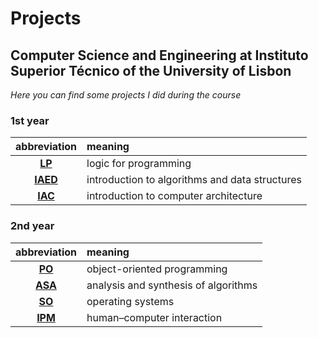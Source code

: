 # Projects
## Computer Science and Engineering at Instituto Superior Técnico of the University of Lisbon

*Here you can find some projects I did during the course*

### 1st year
| abbreviation | meaning |
|:---:|:---|
| [__LP__](LP/) | logic for programming |
| [__IAED__](IAED/) | introduction to algorithms and data structures |
| [__IAC__](IAC/) | introduction to computer architecture |

### 2nd year
| abbreviation | meaning |
|:---:|:---|
| [__PO__](PO/) | object-oriented programming |
| [__ASA__](ASA/) | analysis and synthesis of algorithms |
| [__SO__](SO/) | operating systems |
| [__IPM__](IPM/) | human–computer interaction |
